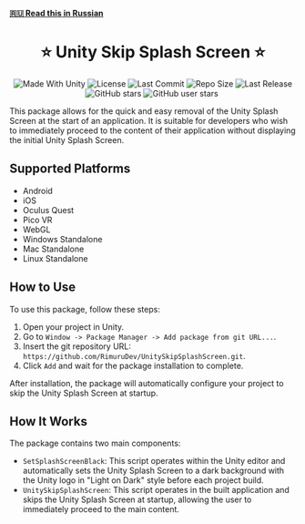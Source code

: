 ﻿**[🇷🇺 Read this in Russian](README_RU.md)**

<h1 align="center">⭐ Unity Skip Splash Screen ⭐</h1>
<p align="center">
  <a>
    <img alt="Made With Unity" src="https://img.shields.io/badge/made%20with-Unity-57b9d3.svg?logo=Unity">
  </a>
  <a>
    <img alt="License" src="https://img.shields.io/github/license/RimuruDev/UnitySkipSplashScreen?logo=github">
  </a>
  <a>
    <img alt="Last Commit" src="https://img.shields.io/github/last-commit/RimuruDev/UnitySkipSplashScreen?logo=Mapbox&color=orange">
  </a>
  <a>
    <img alt="Repo Size" src="https://img.shields.io/github/repo-size/RimuruDev/UnitySkipSplashScreen?logo=VirtualBox">
  </a>
  <a>
    <img alt="Last Release" src="https://img.shields.io/github/v/release/RimuruDev/UnitySkipSplashScreen?include_prereleases&logo=Dropbox&color=yellow">
  </a>
  <a>
    <img alt="GitHub stars" src="https://img.shields.io/github/stars/RimuruDev/UnitySkipSplashScreen?branch=main&label=Stars&logo=GitHub&logoColor=ffffff&labelColor=282828&color=informational&style=flat">
  </a>
  <a>
    <img alt="GitHub user stars" src="https://img.shields.io/github/stars/RimuruDev?affiliations=OWNER&branch=main&label=User%20Stars&logo=GitHub&logoColor=ffffff&labelColor=282828&color=informational&style=flat">
  </a>
  <a>
    <img alt="" src="https://img.shields.io/github/watchers/RimuruDev/UnitySkipSplashScreen?style=flat">
  </a>
</p>

This package allows for the quick and easy removal of the Unity Splash Screen at the start of an application. It is suitable for developers who wish to immediately proceed to the content of their application without displaying the initial Unity Splash Screen.

## Supported Platforms

- Android
- iOS
- Oculus Quest
- Pico VR
- WebGL
- Windows Standalone
- Mac Standalone
- Linux Standalone

## How to Use

To use this package, follow these steps:

1. Open your project in Unity.
2. Go to `Window -> Package Manager -> Add package from git URL...`.
3. Insert the git repository URL: `https://github.com/RimuruDev/UnitySkipSplashScreen.git`.
4. Click `Add` and wait for the package installation to complete.

After installation, the package will automatically configure your project to skip the Unity Splash Screen at startup.

## How It Works

The package contains two main components:

- `SetSplashScreenBlack`: This script operates within the Unity editor and automatically sets the Unity Splash Screen to a dark background with the Unity logo in "Light on Dark" style before each project build.
- `UnitySkipSplashScreen`: This script operates in the built application and skips the Unity Splash Screen at startup, allowing the user to immediately proceed to the main content.
